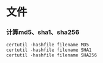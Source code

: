 
# 文件

### 计算md5、sha1、sha256
```
certutil -hashfile filename MD5
certutil -hashfile filename SHA1
certutil -hashfile filename SHA256
```
